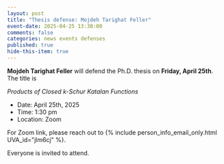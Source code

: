 ```yaml
---
layout: post
title: "Thesis defense: Mojdeh Tarighat Feller"
event-date: 2025-04-25 13:30:00
comments: false
categories: news events defenses
published: true
hide-this-item: true
---
```


**Mojdeh Tarighat Feller** will defend the Ph.D. thesis on **Friday, April 25th**. The title is

*Products of Closed k-Schur Katalan Functions*

- Date: April 25th, 2025
- Time: 1:30 pm
- Location: Zoom

For Zoom link, please reach out to {% include person_info_email_only.html UVA_id="jlm6cj" %}.

Everyone is invited to attend.
